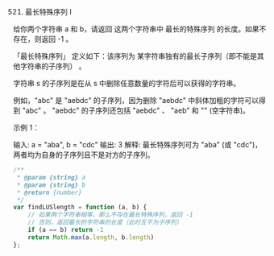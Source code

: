 521. 最长特殊序列 Ⅰ

给你两个字符串 a 和 b，请返回 这两个字符串中 最长的特殊序列  的长度。如果不存在，则返回 -1 。

「最长特殊序列」 定义如下：该序列为 某字符串独有的最长子序列（即不能是其他字符串的子序列） 。

字符串 s 的子序列是在从 s 中删除任意数量的字符后可以获得的字符串。

例如，"abc" 是 "aebdc" 的子序列，因为删除 "aebdc" 中斜体加粗的字符可以得到 "abc" 。 "aebdc" 的子序列还包括 "aebdc" 、 "aeb" 和 "" (空字符串)。
 

示例 1：

输入: a = "aba", b = "cdc"
输出: 3
解释: 最长特殊序列可为 "aba" (或 "cdc")，两者均为自身的子序列且不是对方的子序列。
```js
/**
 * @param {string} a
 * @param {string} b
 * @return {number}
 */
var findLUSlength = function (a, b) {
    // 如果两个字符串相等，那么不存在最长特殊序列，返回 -1
    // 否则，返回最长的字符串的长度（此时互不为子序列）
    if (a == b) return -1
    return Math.max(a.length, b.length)
};

